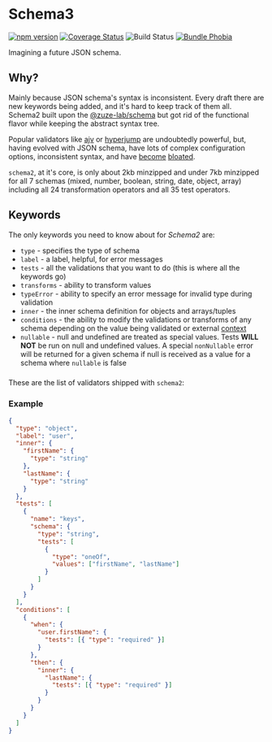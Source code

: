 # Schema3

[![npm version](https://img.shields.io/npm/v//schema2.svg)](https://npmjs.org/package/schema2)
[![Coverage Status](https://coveralls.io/repos/github/akmjenkins/schema2/badge.svg)](https://coveralls.io/github/akmjenkins/schema2)
![Build Status](https://github.com/akmjenkins/schema2/actions/workflows/main.yaml/badge.svg)
[![Bundle Phobia](https://badgen.net/bundlephobia/minzip/schema2)](https://bundlephobia.com/result?p=schema2)

Imagining a future JSON schema.

## Why?

Mainly because JSON schema's syntax is inconsistent. Every draft there are new keywords being added, and it's hard to keep track of them all. Schema2 built upon the [@zuze-lab/schema](https://github.com/zuze-lab/schema) but got rid of the functional flavor while keeping the abstract syntax tree.

Popular validators like [ajv](https://github.com/ajv-validator/ajv) or [hyperjump](https://github.com/hyperjump-io/json-schema-validator) are undoubtedly powerful, but, having evolved with JSON schema, have lots of complex configuration options, inconsistent syntax, and have [become](https://bundlephobia.com/result?p=@hyperjump/json-schema) [bloated](https://bundlephobia.com/result?p=ajv).

`schema2`, at it's core, is only about 2kb minzipped and under 7kb minzipped for all 7 schemas (mixed, number, boolean, string, date, object, array) including all 24 transformation operators and all 35 test operators.

## Keywords

The only keywords you need to know about for _Schema2_ are:

- `type` - specifies the type of schema
- `label` - a label, helpful, for error messages
- `tests` - all the validations that you want to do (this is where all the keywords go)
- `transforms` - ability to transform values
- `typeError` - ability to specify an error message for invalid type during validation
- `inner` - the inner schema definition for objects and arrays/tuples
- `conditions` - the ability to modify the validations or transforms of any schema depending on the value being validated or external [context](#context)
- `nullable` - null and undefined are treated as special values. Tests **WILL NOT** be run on null and undefined values. A special `nonNullable` error will be returned for a given schema if null is received as a value for a schema where `nullable` is false

###

These are the list of validators shipped with `schema2`:

### Example

```json
{
  "type": "object",
  "label": "user",
  "inner": {
    "firstName": {
      "type": "string"
    },
    "lastName": {
      "type": "string"
    }
  },
  "tests": [
    {
      "name": "keys",
      "schema": {
        "type": "string",
        "tests": [
          {
            "type": "oneOf",
            "values": ["firstName", "lastName"]
          }
        ]
      }
    }
  ],
  "conditions": [
    {
      "when": {
        "user.firstName": {
          "tests": [{ "type": "required" }]
        }
      },
      "then": {
        "inner": {
          "lastName": {
            "tests": [{ "type": "required" }]
          }
        }
      }
    }
  ]
}
```
